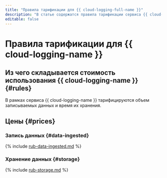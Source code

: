 ```yaml
---
title: "Правила тарификации для {{ cloud-logging-full-name }}"
description: "В статье содержатся правила тарификации сервиса {{ cloud-logging-name }}."
editable: false
---
```


# Правила тарификации для {{ cloud-logging-name }}

## Из чего складывается стоимость использования {{ cloud-logging-name }} {#rules}

В рамках сервиса {{ cloud-logging-name }} тарифицируются объем записываемых данных и время их хранения.

## Цены {#prices}

### Запись данных {#data-ingested}



{% include [rub-data-ingested.md](../_pricing/logging/rub-data-ingested.md) %}






### Хранение данных {#storage}



{% include [rub-storage.md](../_pricing/logging/rub-storage.md) %}





